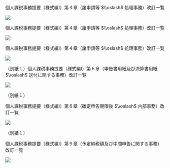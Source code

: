 個人課税事務提要（様式編Ⅰ）第４章（諸申請等 $\\oslash$ 処理事務）改訂一覧

![](https://www.nta.go.jp/tmp/226afe5a-b6d9-4cc2-a1ce-de87eb19687c/images/8dfa62e185b7c258492529bce1312dd77d7ad42aa54ddcdc358d7b88ad423c2d.jpg)

個人課税事務提要（様式編Ⅰ）第４章（諸申請等 $\\oslash$ 処理事務）改訂一覧

![](https://www.nta.go.jp/tmp/226afe5a-b6d9-4cc2-a1ce-de87eb19687c/images/25078f906cffe05dfc373d9e7026832a1f514767ac2fd465593bd87e46228376.jpg)

個人課税事務提要（様式編Ⅰ）第４章（諸申請等 $\\oslash$ 処理事務）改訂一覧

![](https://www.nta.go.jp/tmp/226afe5a-b6d9-4cc2-a1ce-de87eb19687c/images/0e3871ee48c45cf564ee7edec535f7379fbe729bfcb058f451b3d4931cc52bf4.jpg)

（別紙１）個人課税事務提要（様式編Ⅰ）第６章（申告書用紙及び決算書用紙 $\\oslash$ 送付に関する事務）改訂一覧

![](https://www.nta.go.jp/tmp/226afe5a-b6d9-4cc2-a1ce-de87eb19687c/images/55508e9cc19879cd760b17ff94e1f36d49766afff4e7047a53e50b6652d85d60.jpg)

（別紙１）

個人課税事務提要（様式編Ⅰ）第８章（確定申告期限後 $\\oslash$ 内部事務）改訂一覧

![](https://www.nta.go.jp/tmp/226afe5a-b6d9-4cc2-a1ce-de87eb19687c/images/faa266999db6718470cfdc2f0f88f6a662695c599b20ab3c6728b1b5d50cfdfc.jpg)

（別紙１）

個人課税事務提要（様式編Ⅰ）第９章（予定納税額及び中間申告に関する事務）改訂一覧

![](https://www.nta.go.jp/tmp/226afe5a-b6d9-4cc2-a1ce-de87eb19687c/images/baa23f9d85141599da7f82e76eabf896002bf2227678f4c574a9399e6e70d48b.jpg)